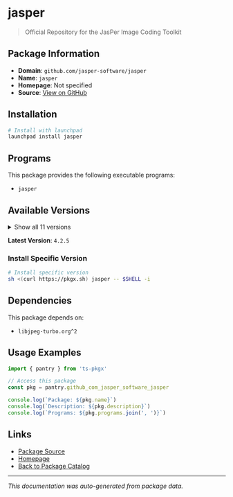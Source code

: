 # jasper

> Official Repository for the JasPer Image Coding Toolkit

## Package Information

- **Domain**: `github.com/jasper-software/jasper`
- **Name**: `jasper`
- **Homepage**: Not specified
- **Source**: [View on GitHub](https://github.com/pkgxdev/pantry/tree/main/projects/github.com/jasper-software/jasper/package.yml)

## Installation

```bash
# Install with launchpad
launchpad install jasper
```

## Programs

This package provides the following executable programs:

- `jasper`

## Available Versions

<details>
<summary>Show all 11 versions</summary>

- `4.2.5`, `4.2.4`, `4.2.3`, `4.2.2`, `4.2.1`
- `4.2.0`, `4.1.2`, `4.1.1`, `4.1.0`, `4.0.1`
- `4.0.0`

</details>

**Latest Version**: `4.2.5`

### Install Specific Version

```bash
# Install specific version
sh <(curl https://pkgx.sh) jasper -- $SHELL -i
```

## Dependencies

This package depends on:

- `libjpeg-turbo.org^2`

## Usage Examples

```typescript
import { pantry } from 'ts-pkgx'

// Access this package
const pkg = pantry.github_com_jasper_software_jasper

console.log(`Package: ${pkg.name}`)
console.log(`Description: ${pkg.description}`)
console.log(`Programs: ${pkg.programs.join(', ')}`)
```

## Links

- [Package Source](https://github.com/pkgxdev/pantry/tree/main/projects/github.com/jasper-software/jasper/package.yml)
- [Homepage](#)
- [Back to Package Catalog](../package-catalog.md)

---

*This documentation was auto-generated from package data.*
